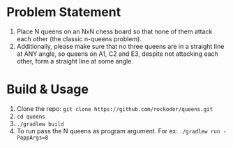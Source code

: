 # Problem Statement

1. Place N queens on an NxN chess board so that none of them attack each other (the classic n-queens problem).
1. Additionally, please make sure that no three queens are in a straight line at ANY angle, so queens on A1, C2 and E3, despite not attacking each other, form a straight line at some angle.

# Build & Usage

1. Clone the repo: `git clone https://github.com/rockoder/queens.git`
1. `cd queens`
1. `./gradlew build`
1. To run pass the N queens as program argument. For ex: `./gradlew run -PappArgs=8`
